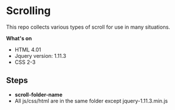# Scrolling

This repo collects various types of scroll for use in many situations.

**What's on**

* HTML 4.01
* Jquery version: 1.11.3
* CSS 2-3

## Steps

* **scroll-folder-name**
* All js/css/html are in the same folder except jquery-1.11.3.min.js
